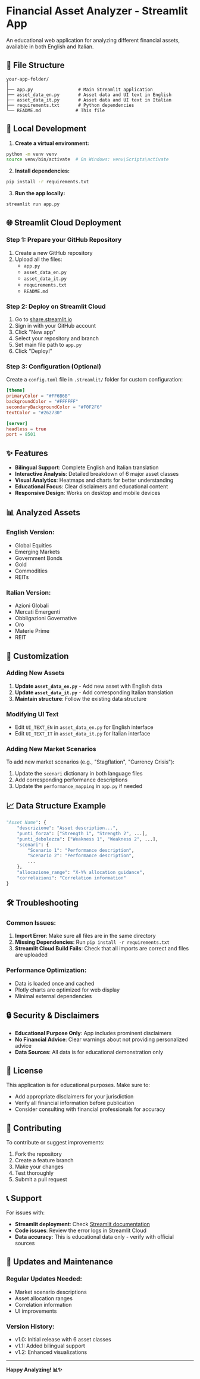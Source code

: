 # Financial Asset Analyzer - Streamlit App

An educational web application for analyzing different financial assets, available in both English and Italian.

## 📁 File Structure

```
your-app-folder/
│
├── app.py                 # Main Streamlit application
├── asset_data_en.py       # Asset data and UI text in English  
├── asset_data_it.py       # Asset data and UI text in Italian
├── requirements.txt       # Python dependencies
└── README.md             # This file
```

## 🚀 Local Development

1. **Create a virtual environment:**
```bash
python -m venv venv
source venv/bin/activate  # On Windows: venv\Scripts\activate
```

2. **Install dependencies:**
```bash
pip install -r requirements.txt
```

3. **Run the app locally:**
```bash
streamlit run app.py
```

## 🌐 Streamlit Cloud Deployment

### Step 1: Prepare your GitHub Repository

1. Create a new GitHub repository
2. Upload all the files:
   - `app.py`
   - `asset_data_en.py`
   - `asset_data_it.py` 
   - `requirements.txt`
   - `README.md`

### Step 2: Deploy on Streamlit Cloud

1. Go to [share.streamlit.io](https://share.streamlit.io/)
2. Sign in with your GitHub account
3. Click "New app"
4. Select your repository and branch
5. Set main file path to `app.py`
6. Click "Deploy!"

### Step 3: Configuration (Optional)

Create a `config.toml` file in `.streamlit/` folder for custom configuration:

```toml
[theme]
primaryColor = "#FF6B6B"
backgroundColor = "#FFFFFF"
secondaryBackgroundColor = "#F0F2F6"
textColor = "#262730"

[server]
headless = true
port = 8501
```

## ✨ Features

- **Bilingual Support**: Complete English and Italian translation
- **Interactive Analysis**: Detailed breakdown of 6 major asset classes
- **Visual Analytics**: Heatmaps and charts for better understanding
- **Educational Focus**: Clear disclaimers and educational content
- **Responsive Design**: Works on desktop and mobile devices

## 📊 Analyzed Assets

### English Version:
- Global Equities
- Emerging Markets  
- Government Bonds
- Gold
- Commodities
- REITs

### Italian Version:
- Azioni Globali
- Mercati Emergenti
- Obbligazioni Governative
- Oro
- Materie Prime
- REIT

## 🔧 Customization

### Adding New Assets

1. **Update `asset_data_en.py`** - Add new asset with English data
2. **Update `asset_data_it.py`** - Add corresponding Italian translation
3. **Maintain structure**: Follow the existing data structure

### Modifying UI Text

- Edit `UI_TEXT_EN` in `asset_data_en.py` for English interface
- Edit `UI_TEXT_IT` in `asset_data_it.py` for Italian interface

### Adding New Market Scenarios

To add new market scenarios (e.g., "Stagflation", "Currency Crisis"):

1. Update the `scenari` dictionary in both language files
2. Add corresponding performance descriptions
3. Update the `performance_mapping` in `app.py` if needed

## 📈 Data Structure Example

```python
"Asset Name": {
    "descrizione": "Asset description...",
    "punti_forza": ["Strength 1", "Strength 2", ...],
    "punti_debolezza": ["Weakness 1", "Weakness 2", ...],
    "scenari": {
        "Scenario 1": "Performance description",
        "Scenario 2": "Performance description",
        ...
    },
    "allocazione_range": "X-Y% allocation guidance",
    "correlazioni": "Correlation information"
}
```

## 🛠️ Troubleshooting

### Common Issues:

1. **Import Error**: Make sure all files are in the same directory
2. **Missing Dependencies**: Run `pip install -r requirements.txt`
3. **Streamlit Cloud Build Fails**: Check that all imports are correct and files are uploaded

### Performance Optimization:

- Data is loaded once and cached
- Plotly charts are optimized for web display
- Minimal external dependencies

## 🔒 Security & Disclaimers

- **Educational Purpose Only**: App includes prominent disclaimers
- **No Financial Advice**: Clear warnings about not providing personalized advice
- **Data Sources**: All data is for educational demonstration only

## 📝 License

This application is for educational purposes. Make sure to:
- Add appropriate disclaimers for your jurisdiction
- Verify all financial information before publication
- Consider consulting with financial professionals for accuracy

## 🤝 Contributing

To contribute or suggest improvements:
1. Fork the repository
2. Create a feature branch
3. Make your changes
4. Test thoroughly
5. Submit a pull request

## 📞 Support

For issues with:
- **Streamlit deployment**: Check [Streamlit documentation](https://docs.streamlit.io/)
- **Code issues**: Review the error logs in Streamlit Cloud
- **Data accuracy**: This is educational data only - verify with official sources

## 🔄 Updates and Maintenance

### Regular Updates Needed:
- Market scenario descriptions
- Asset allocation ranges  
- Correlation information
- UI improvements

### Version History:
- v1.0: Initial release with 6 asset classes
- v1.1: Added bilingual support
- v1.2: Enhanced visualizations

---

**Happy Analyzing! 📊✨**
